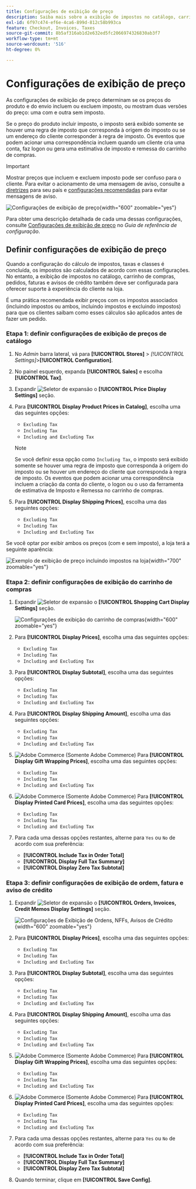 ```yaml
---
title: Configurações de exibição de preço
description: Saiba mais sobre a exibição de impostos no catálogo, carrinho de compras, pedidos, faturas e avisos de crédito que oferecem suporte à experiência de compra do cliente.
exl-id: 6f97c474-ef6e-4ca6-899d-812c58b993ca
feature: Checkout, Invoices, Taxes
source-git-commit: 8b5af316ab1d2e632ed5fc2066974326830ab3f7
workflow-type: tm+mt
source-wordcount: '516'
ht-degree: 0%

---
```


# Configurações de exibição de preço

As configurações de exibição de preço determinam se os preços do produto e do envio incluem ou excluem imposto, ou mostram duas versões do preço: uma com e outra sem imposto.

Se o preço do produto incluir imposto, o imposto será exibido somente se houver uma regra de imposto que corresponda à origem do imposto ou se um endereço do cliente corresponder à regra de imposto. Os eventos que podem acionar uma correspondência incluem quando um cliente cria uma conta, faz logon ou gera uma estimativa de imposto e remessa do carrinho de compras.

>[!IMPORTANT]
>
>Mostrar preços que incluem e excluem imposto pode ser confuso para o cliente. Para evitar o acionamento de uma mensagem de aviso, consulte a [diretrizes](international-tax-guidelines.md) para seu país e [configurações recomendadas](taxes.md#warning-messages) para evitar mensagens de aviso.

![Configurações de exibição de preço](../configuration-reference/sales/assets/tax-price-display-settings.png){width="600" zoomable="yes"}

Para obter uma descrição detalhada de cada uma dessas configurações, consulte [Configurações de exibição de preço](../configuration-reference/sales/tax.md#price-display-settings) no _Guia de referência de configuração_.

## Definir configurações de exibição de preço

Quando a configuração do cálculo de impostos, taxas e classes é concluída, os impostos são calculados de acordo com essas configurações. No entanto, a exibição de impostos no catálogo, carrinho de compras, pedidos, faturas e avisos de crédito também deve ser configurada para oferecer suporte à experiência do cliente na loja.

É uma prática recomendada exibir preços com os impostos associados (incluindo impostos ou ambos, incluindo impostos e excluindo impostos) para que os clientes saibam como esses cálculos são aplicados antes de fazer um pedido.

### Etapa 1: definir configurações de exibição de preços de catálogo

1. No _Admin_ barra lateral, vá para **[!UICONTROL Stores]** > _[!UICONTROL Settings]_>**[!UICONTROL Configuration]**.

1. No painel esquerdo, expanda **[!UICONTROL Sales]** e escolha **[!UICONTROL Tax]**.

1. Expandir ![Seletor de expansão](../assets/icon-display-expand.png) o **[!UICONTROL Price Display Settings]** seção.

1. Para **[!UICONTROL Display Product Prices in Catalog]**, escolha uma das seguintes opções:

   - `Excluding Tax`
   - `Including Tax`
   - `Including and Excluding Tax`

   >[!NOTE]
   >
   >Se você definir essa opção como `Including Tax`, o imposto será exibido somente se houver uma regra de imposto que corresponda à origem do imposto ou se houver um endereço do cliente que corresponda à regra de imposto. Os eventos que podem acionar uma correspondência incluem a criação da conta do cliente, o logon ou o uso da ferramenta de estimativa de Imposto e Remessa no carrinho de compras.

1. Para **[!UICONTROL Display Shipping Prices]**, escolha uma das seguintes opções:

   - `Excluding Tax`
   - `Including Tax`
   - `Including and Excluding Tax`

Se você optar por exibir ambos os preços (com e sem imposto), a loja terá a seguinte aparência:

![Exemplo de exibição de preço incluindo impostos na loja](./assets/catalog-prices-tax.png){width="700" zoomable="yes"}

### Etapa 2: definir configurações de exibição do carrinho de compras

1. Expandir ![Seletor de expansão](../assets/icon-display-expand.png) o **[!UICONTROL Shopping Cart Display Settings]** seção.

   ![Configurações de exibição do carrinho de compras](../configuration-reference/sales/assets/tax-shopping-cart-display-settings.png){width="600" zoomable="yes"}

1. Para **[!UICONTROL Display Prices]**, escolha uma das seguintes opções:

   - `Excluding Tax`
   - `Including Tax`
   - `Including and Excluding Tax`

1. Para **[!UICONTROL Display Subtotal]**, escolha uma das seguintes opções:

   - `Excluding Tax`
   - `Including Tax`
   - `Including and Excluding Tax`

1. Para **[!UICONTROL Display Shipping Amount]**, escolha uma das seguintes opções:

   - `Excluding Tax`
   - `Including Tax`
   - `Including and Excluding Tax`

1. ![Adobe Commerce](../assets/adobe-logo.svg) (Somente Adobe Commerce) Para **[!UICONTROL Display Gift Wrapping Prices]**, escolha uma das seguintes opções:

   - `Excluding Tax`
   - `Including Tax`
   - `Including and Excluding Tax`

1. ![Adobe Commerce](../assets/adobe-logo.svg) (Somente Adobe Commerce) Para **[!UICONTROL Display Printed Card Prices]**, escolha uma das seguintes opções:

   - `Excluding Tax`
   - `Including Tax`
   - `Including and Excluding Tax`

1. Para cada uma dessas opções restantes, alterne para `Yes` ou `No` de acordo com sua preferência:

   - **[!UICONTROL Include Tax in Order Total]**
   - **[!UICONTROL Display Full Tax Summary]**
   - **[!UICONTROL Display Zero Tax Subtotal]**

### Etapa 3: definir configurações de exibição de ordem, fatura e aviso de crédito

1. Expandir ![Seletor de expansão](../assets/icon-display-expand.png) o **[!UICONTROL Orders, Invoices, Credit Memos Display Settings]** seção.

   ![Configurações de Exibição de Ordens, NFFs, Avisos de Crédito](../configuration-reference/sales/assets/tax-orders-invoices-credit-memos-display-settings.png){width="600" zoomable="yes"}

1. Para **[!UICONTROL Display Prices]**, escolha uma das seguintes opções:

   - `Excluding Tax`
   - `Including Tax`
   - `Including and Excluding Tax`

1. Para **[!UICONTROL Display Subtotal]**, escolha uma das seguintes opções:

   - `Excluding Tax`
   - `Including Tax`
   - `Including and Excluding Tax`

1. Para **[!UICONTROL Display Shipping Amount]**, escolha uma das seguintes opções:

   - `Excluding Tax`
   - `Including Tax`
   - `Including and Excluding Tax`

1. ![Adobe Commerce](../assets/adobe-logo.svg) (Somente Adobe Commerce) Para **[!UICONTROL Display Gift Wrapping Prices]**, escolha uma das seguintes opções:

   - `Excluding Tax`
   - `Including Tax`
   - `Including and Excluding Tax`

1. ![Adobe Commerce](../assets/adobe-logo.svg) (Somente Adobe Commerce) Para **[!UICONTROL Display Printed Card Prices]**, escolha uma das seguintes opções:

   - `Excluding Tax`
   - `Including Tax`
   - `Including and Excluding Tax`

1. Para cada uma dessas opções restantes, alterne para `Yes` ou `No` de acordo com sua preferência:

   - **[!UICONTROL Include Tax in Order Total]**
   - **[!UICONTROL Display Full Tax Summary]**
   - **[!UICONTROL Display Zero Tax Subtotal]**

1. Quando terminar, clique em **[!UICONTROL Save Config]**.

